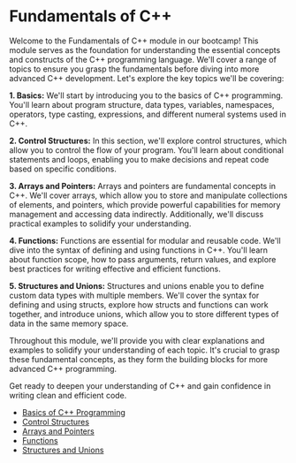 # Fundamentals of C++
Welcome to the Fundamentals of C++ module in our bootcamp! This module serves as the foundation for understanding the essential concepts and constructs of the C++ programming language. We'll cover a range of topics to ensure you grasp the fundamentals before diving into more advanced C++ development. Let's explore the key topics we'll be covering:

**1. Basics:** We'll start by introducing you to the basics of C++ programming. You'll learn about program structure, data types, variables, namespaces, operators, type casting, expressions, and different numeral systems used in C++.

**2. Control Structures:** In this section, we'll explore control structures, which allow you to control the flow of your program. You'll learn about conditional statements and loops, enabling you to make decisions and repeat code based on specific conditions.

**3. Arrays and Pointers:** Arrays and pointers are fundamental concepts in C++. We'll cover arrays, which allow you to store and manipulate collections of elements, and pointers, which provide powerful capabilities for memory management and accessing data indirectly. Additionally, we'll discuss practical examples to solidify your understanding.

**4. Functions:** Functions are essential for modular and reusable code. We'll dive into the syntax of defining and using functions in C++. You'll learn about function scope, how to pass arguments, return values, and explore best practices for writing effective and efficient functions.

**5. Structures and Unions:** Structures and unions enable you to define custom data types with multiple members. We'll cover the syntax for defining and using structs, explore how structs and functions can work together, and introduce unions, which allow you to store different types of data in the same memory space.

Throughout this module, we'll provide you with clear explanations and examples to solidify your understanding of each topic. It's crucial to grasp these fundamental concepts, as they form the building blocks for more advanced C++ programming.

Get ready to deepen your understanding of C++ and gain confidence in writing clean and efficient code.

* [Basics of C++ Programming](./01_Basics/index.html)
* [Control Structures](./02_Controls/index.html)
* [Arrays and Pointers](./03_Arrays_Pointers/index.html)
* [Functions](./04_Functions/index.html)
* [Structures and Unions](./05_Structures_Unions/index.html)
